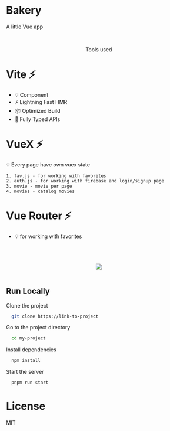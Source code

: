 # Bakery

A little Vue app

<br/>
<p align="center">Tools used</p>

# Vite ⚡

- 💡 Component
- ⚡️ Lightning Fast HMR
- 📦 Optimized Build
- 🔑 Fully Typed APIs

# VueX ⚡

💡 Every page have own vuex state

```
1. fav.js - for working with favorites
2. auth.js - for working with firebase and login/signup page
3. movie - movie per page
4. movies - catalog movies
```

# Vue Router ⚡

- 💡 for working with favorites

<br/>
<br/>
<br/>
<center>
<img src="page.jpg">
</center>
<br/>

## Run Locally

Clone the project

```bash
  git clone https://link-to-project
```

Go to the project directory

```bash
  cd my-project
```

Install dependencies

```bash
  npm install
```

Start the server

```bash
  pnpm run start
```

# License

MIT
